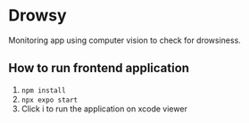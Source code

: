 # Drowsy

Monitoring app using computer vision to check for drowsiness.

## How to run frontend application
1. <code>npm install</code>
2. <code>npx expo start</code>
3. Click i to run the application on xcode viewer
